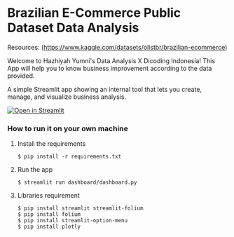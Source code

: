 # Brazilian E-Commerce Public Dataset Data Analysis

Resources: (https://www.kaggle.com/datasets/olistbr/brazilian-ecommerce)

Welcome to Hazhiyah Yumni's Data Analysis X Dicoding Indonesia! This App will help you to know business improvement according to the data provided.

A simple Streamlit app showing an internal tool that lets you create, manage, and visualize business analysis.

[![Open in Streamlit](https://static.streamlit.io/badges/streamlit_badge_black_white.svg)](https://yumni-data-analysis-ecom.streamlit.app/)

### How to run it on your own machine

1. Install the requirements

   ```
   $ pip install -r requirements.txt
   ```

2. Run the app

   ```
   $ streamlit run dashboard/dashboard.py
   ```
3. Libraries requirement

   ```
   $ pip install streamlit streamlit-folium
   $ pip install folium
   $ pip install streamlit-option-menu
   $ pip install plotly
   ```
